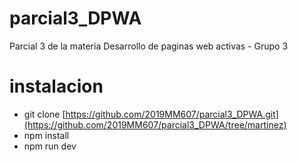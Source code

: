 # parcial3_DPWA
Parcial 3 de la materia Desarrollo de paginas web activas - Grupo 3

# instalacion
* git clone [https://github.com/2019MM607/parcial3_DPWA.git](https://github.com/2019MM607/parcial3_DPWA/tree/martinez)
* npm install
* npm run dev
